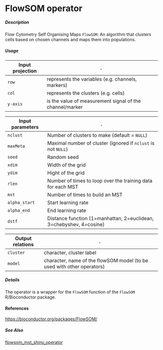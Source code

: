 # FlowSOM operator

##### Description

Flow Cytometry Self Organising Maps `FlowSOM`: An algorithm that clusters cells based on chosen channels and maps them into populations.

##### Usage

Input projection|.
---|---
`row`   | represents the variables (e.g. channels, markers)
`col`   | represents the clusters (e.g. cells) 
`y-axis`| is the value of measurement signal of the channel/marker

Input parameters|.
---|---
`nclust`   | Number of clusters to make (default = `NULL`)
`maxMeta`   | Maximal number of cluster (ignored if `nclust` is not `NULL`)
`seed`   | Random seed
`xdim`   | Width of the grid
`ydim`   | Hight of the grid
`rlen`| Number of times to loop over the training data for each MST
`mst`| Number of times to build an MST
`alpha_start`| Start learning rate
`alpha_end`|  End learning rate
`dstf`| Distance function (1=manhattan, 2=euclidean, 3=chebyshev, 4=cosine)

Output relations|.
---|---
`cluster`| character, cluster label
`model`| character, name of the flowSOM model (to be used with other operators)

##### Details

The operator is a wrapper for the `FlowSOM` function of the `FlowSOM` R/Bioconductor package.

#### References

https://bioconductor.org/packages/FlowSOM/

##### See Also

[flowsom_mst_shiny_operator](https://github.com/tercen/flowsom_mst_shiny_operator)
